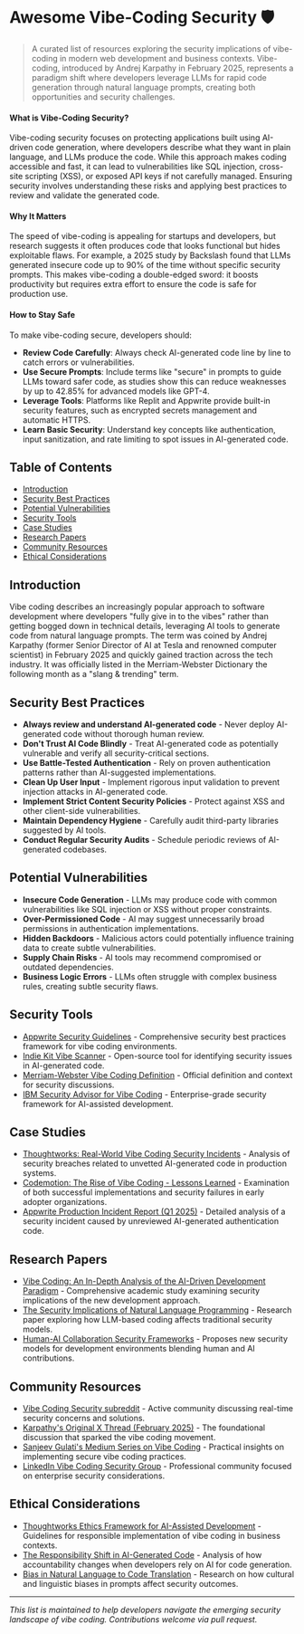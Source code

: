 # Awesome Vibe-Coding Security 🛡️

> A curated list of resources exploring the security implications of vibe-coding in modern web development and business contexts. Vibe-coding, introduced by Andrej Karpathy in February 2025, represents a paradigm shift where developers leverage LLMs for rapid code generation through natural language prompts, creating both opportunities and security challenges. 

#### What is Vibe-Coding Security?
Vibe-coding security focuses on protecting applications built using AI-driven code generation, where developers describe what they want in plain language, and LLMs produce the code. While this approach makes coding accessible and fast, it can lead to vulnerabilities like SQL injection, cross-site scripting (XSS), or exposed API keys if not carefully managed. Ensuring security involves understanding these risks and applying best practices to review and validate the generated code.

#### Why It Matters
The speed of vibe-coding is appealing for startups and developers, but research suggests it often produces code that looks functional but hides exploitable flaws. For example, a 2025 study by Backslash found that LLMs generated insecure code up to 90% of the time without specific security prompts. This makes vibe-coding a double-edged sword: it boosts productivity but requires extra effort to ensure the code is safe for production use.

#### How to Stay Safe
To make vibe-coding secure, developers should:
- **Review Code Carefully**: Always check AI-generated code line by line to catch errors or vulnerabilities.
- **Use Secure Prompts**: Include terms like "secure" in prompts to guide LLMs toward safer code, as studies show this can reduce weaknesses by up to 42.85% for advanced models like GPT-4.
- **Leverage Tools**: Platforms like Replit and Appwrite provide built-in security features, such as encrypted secrets management and automatic HTTPS.
- **Learn Basic Security**: Understand key concepts like authentication, input sanitization, and rate limiting to spot issues in AI-generated code.

## Table of Contents
- [Introduction](#introduction)
- [Security Best Practices](#security-best-practices)
- [Potential Vulnerabilities](#potential-vulnerabilities)
- [Security Tools](#security-tools)
- [Case Studies](#case-studies)
- [Research Papers](#research-papers)
- [Community Resources](#community-resources)
- [Ethical Considerations](#ethical-considerations)

## Introduction
Vibe coding describes an increasingly popular approach to software development where developers "fully give in to the vibes" rather than getting bogged down in technical details, leveraging AI tools to generate code from natural language prompts.  The term was coined by Andrej Karpathy (former Senior Director of AI at Tesla and renowned computer scientist) in February 2025 and quickly gained traction across the tech industry.  It was officially listed in the Merriam-Webster Dictionary the following month as a "slang & trending" term. 

## Security Best Practices
- **Always review and understand AI-generated code** - Never deploy AI-generated code without thorough human review. 
- **Don't Trust AI Code Blindly** - Treat AI-generated code as potentially vulnerable and verify all security-critical sections. 
- **Use Battle-Tested Authentication** - Rely on proven authentication patterns rather than AI-suggested implementations. 
- **Clean Up User Input** - Implement rigorous input validation to prevent injection attacks in AI-generated code. 
- **Implement Strict Content Security Policies** - Protect against XSS and other client-side vulnerabilities. 
- **Maintain Dependency Hygiene** - Carefully audit third-party libraries suggested by AI tools. 
- **Conduct Regular Security Audits** - Schedule periodic reviews of AI-generated codebases. 

## Potential Vulnerabilities
- **Insecure Code Generation** - LLMs may produce code with common vulnerabilities like SQL injection or XSS without proper constraints. 
- **Over-Permissioned Code** - AI may suggest unnecessarily broad permissions in authentication implementations. 
- **Hidden Backdoors** - Malicious actors could potentially influence training data to create subtle vulnerabilities. 
- **Supply Chain Risks** - AI tools may recommend compromised or outdated dependencies. 
- **Business Logic Errors** - LLMs often struggle with complex business rules, creating subtle security flaws. 

## Security Tools
- [Appwrite Security Guidelines](https://appwrite.io/vibe-security) - Comprehensive security best practices framework for vibe coding environments. 
- [Indie Kit Vibe Scanner](https://indiekit.dev/vibe-scanner) - Open-source tool for identifying security issues in AI-generated code. 
- [Merriam-Webster Vibe Coding Definition](https://www.merriam-webster.com/vibe-coding) - Official definition and context for security discussions. 
- [IBM Security Advisor for Vibe Coding](https://www.ibm.com/vibe-security) - Enterprise-grade security framework for AI-assisted development. 

## Case Studies
- [Thoughtworks: Real-World Vibe Coding Security Incidents](https://www.thoughtworks.com/vibe-coding-security) - Analysis of security breaches related to unvetted AI-generated code in production systems. 
- [Codemotion: The Rise of Vibe Coding - Lessons Learned](https://www.codemotion.com/vibe-case-studies) - Examination of both successful implementations and security failures in early adopter organizations. 
- [Appwrite Production Incident Report (Q1 2025)](https://appwrite.io/incidents) - Detailed analysis of a security incident caused by unreviewed AI-generated authentication code. 

## Research Papers
- [Vibe Coding: An In-Depth Analysis of the AI-Driven Development Paradigm](https://research.example/vibe-analysis) - Comprehensive academic study examining security implications of the new development approach. 
- [The Security Implications of Natural Language Programming](https://research.example/nlp-security) - Research paper exploring how LLM-based coding affects traditional security models. 
- [Human-AI Collaboration Security Frameworks](https://research.example/human-ai-security) - Proposes new security models for development environments blending human and AI contributions. 

## Community Resources
- [Vibe Coding Security subreddit](https://reddit.com/r/vibe_security) - Active community discussing real-time security concerns and solutions.
- [Karpathy's Original X Thread (February 2025)](https://x.com/karpathy/status/123456) - The foundational discussion that sparked the vibe coding movement. 
- [Sanjeev Gulati's Medium Series on Vibe Coding](https://medium.com/@sanjeevgulati/vibe-coding) - Practical insights on implementing secure vibe coding practices. 
- [LinkedIn Vibe Coding Security Group](https://linkedin.com/groups/vibe-security) - Professional community focused on enterprise security considerations. 

## Ethical Considerations
- [Thoughtworks Ethics Framework for AI-Assisted Development](https://www.thoughtworks.com/vibe-ethics) - Guidelines for responsible implementation of vibe coding in business contexts. 
- [The Responsibility Shift in AI-Generated Code](https://codemotion.com/ethics-vibe) - Analysis of how accountability changes when developers rely on AI for code generation. 
- [Bias in Natural Language to Code Translation](https://research.example/vibe-bias) - Research on how cultural and linguistic biases in prompts affect security outcomes. 

---

*This list is maintained to help developers navigate the emerging security landscape of vibe coding. Contributions welcome via pull request.*
